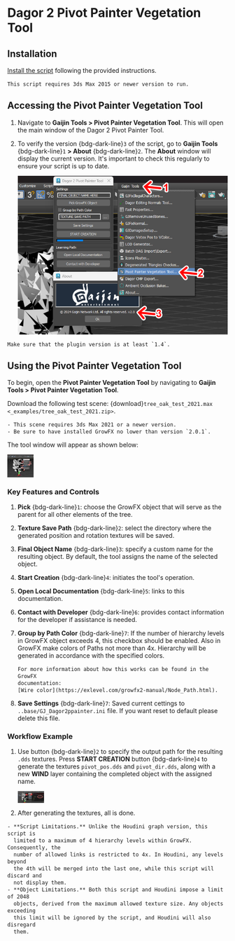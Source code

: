 # Dagor 2 Pivot Painter Vegetation Tool

## Installation

[Install the script](installation.md) following the provided instructions.

```{important}
This script requires 3ds Max 2015 or newer version to run.
```

## Accessing the Pivot Painter Vegetation Tool

1. Navigate to **Gaijin Tools > Pivot Painter Vegetation Tool**. This will open
   the main window of the Dagor 2 Pivot Painter Tool.

2. To verify the version {bdg-dark-line}`3` of the script, go to **Gaijin
   Tools** {bdg-dark-line}`1` **> About** {bdg-dark-line}`2`. The **About**
   window will display the current version. It's important to check this
   regularly to ensure your script is up to date.

   <img src="_images/pivot_painter_01.png" alt="Pivot Painter Vegetation Tool" align="center">

```{note}
Make sure that the plugin version is at least `1.4`.
```

## Using the Pivot Painter Vegetation Tool

To begin, open the **Pivot Painter Vegetation Tool** by navigating to **Gaijin
Tools > Pivot Painter Vegetation Tool**.

Download the following test scene:
{download}`tree_oak_test_2021.max <_examples/tree_oak_test_2021.zip>`.

```{important}
- This scene requires 3ds Max 2021 or a newer version.
- Be sure to have installed GrowFX no lower than version `2.0.1`.
```

The tool window will appear as shown below:

<img src="_images/pivot_painter_02.png" alt="Pivot Painter Vegetation Tool" align="center" width="60em">

### Key Features and Controls

1. **Pick** {bdg-dark-line}`1`: choose the GrowFX object that will serve as the
   parent for all other elements of the tree.
2. **Texture Save Path** {bdg-dark-line}`2`: select the directory where the
   generated position and rotation textures will be saved.
3. **Final Object Name** {bdg-dark-line}`3`: specify a custom name for the
   resulting object. By default, the tool assigns the name of the selected
   object.
4. **Start Creation** {bdg-dark-line}`4`: initiates the tool's operation.
5. **Open Local Documentation** {bdg-dark-line}`5`: links to this
  documentation.
6. **Contact with Developer** {bdg-dark-line}`6`: provides contact information
   for the developer if assistance is needed.
7. **Group by Path Color** {bdg-dark-line}`7`: If the number of hierarchy levels
   in GrowFX object exceeds 4, this checkbox should be enabled. Also in GrowFX
   make colors of Paths not more than 4x. Hierarchy will be generated in
   accordance with the specified colors.

   ```{seealso}
   For more information about how this works can be found in the GrowFX
   documentation:
   [Wire color](https://exlevel.com/growfx2-manual/Node_Path.html).
   ```

8. **Save Settings** {bdg-dark-line}`7`: Saved current cettings to
   `..base/GJ_Dagor2ppainter.ini` file. If you want reset to default please
   delete this file.

### Workflow Example

1. Use button {bdg-dark-line}`2` to specify the output path for the resulting
   `.dds` textures. Press **START CREATION** button {bdg-dark-line}`4` to
   generate the textures `pivot_pos.dds` and `pivot_dir.dds`, along with a new
   **WIND** layer containing the completed object with the assigned name.

   <img src="_images/pivot_painter_05.png" alt="Pivot Painter Vegetation Tool" align="center" width="60em">

2. After generating the textures, all is done.

```{important}
- **Script Limitations.** Unlike the Houdini graph version, this script is
  limited to a maximum of 4 hierarchy levels within GrowFX. Consequently, the
  number of allowed links is restricted to 4x. In Houdini, any levels beyond
  the 4th will be merged into the last one, while this script will discard and
  not display them.
- **Object Limitations.** Both this script and Houdini impose a limit of 2048
  objects, derived from the maximum allowed texture size. Any objects exceeding
  this limit will be ignored by the script, and Houdini will also disregard
  them.
```

